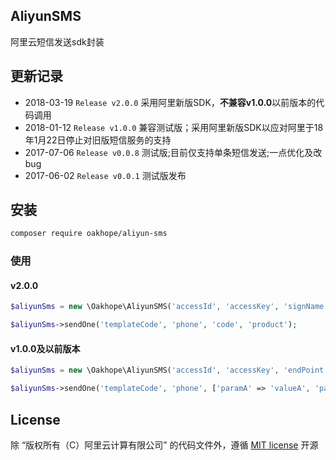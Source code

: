 AliyunSMS
---------

阿里云短信发送sdk封装

## 更新记录


* 2018-03-19 `Release v2.0.0` 采用阿里新版SDK，**不兼容v1.0.0**以前版本的代码调用
* 2018-01-12 `Release v1.0.0` 兼容测试版；采用阿里新版SDK以应对阿里于18年1月22日停止对旧版短信服务的支持
* 2017-07-06 `Release v0.0.8` 测试版;目前仅支持单条短信发送;一点优化及改bug
* 2017-06-02 `Release v0.0.1` 测试版发布

## 安装

```bash
composer require oakhope/aliyun-sms
```

### 使用


#### v2.0.0
```php
$aliyunSms = new \Oakhope\AliyunSMS('accessId', 'accessKey', 'signName');

$aliyunSms->sendOne('templateCode', 'phone', 'code', 'product');
```

#### v1.0.0及以前版本
```php
$aliyunSms = new \Oakhope\AliyunSMS('accessId', 'accessKey', 'endPoint', 'topicName', 'signName');

$aliyunSms->sendOne('templateCode', 'phone', ['paramA' => 'valueA', 'paramB' => 'valueB']);
```

## License
除 “版权所有（C）阿里云计算有限公司” 的代码文件外，遵循 [MIT license](http://opensource.org/licenses/MIT) 开源
